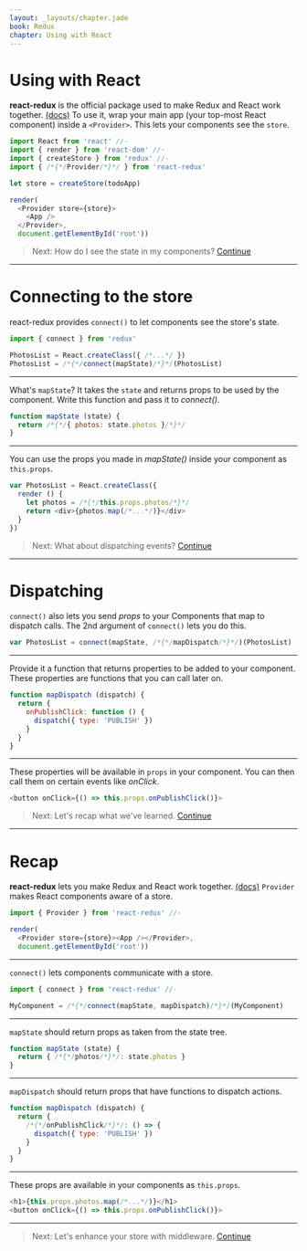 ```yaml
---
layout: _layouts/chapter.jade
book: Redux
chapter: Using with React
---
```


Using with React
================

**react-redux** is the official package used to make Redux and React work together. [(docs)](http://redux.js.org/docs/basics/UsageWithReact.html) To use it, wrap your main app (your top-most React component) inside a `<Provider>`. This lets your components see the `store`.

```js
import React from 'react' //-
import { render } from 'react-dom' //-
import { createStore } from 'redux' //-
import { /*{*/Provider/*}*/ } from 'react-redux'

let store = createStore(todoApp)

render(
  <Provider store={store}>
    <App />
  </Provider>,
  document.getElementById('root'))
```

> Next: How do I see the state in my components? [Continue](#connecting)

* * * * * * * * * * * * * * * * * * * * * * * * * * * * * * * * * * * * * * *

Connecting to the store
=======================

react-redux provides `connect()` to let components see the store's state.

```js
import { connect } from 'redux'

PhotosList = React.createClass({ /*...*/ })
PhotosList = /*{*/connect(mapState)/*}*/(PhotosList)
```

---

What's `mapState`? It takes the `state` and returns props to be used by the component. Write this function and pass it to *connect()*.

```js
function mapState (state) {
  return /*{*/{ photos: state.photos }/*}*/
}
```

---

You can use the props you made in *mapState()* inside your component as `this.props`.

```js
var PhotosList = React.createClass({
  render () {
    let photos = /*{*/this.props.photos/*}*/
    return <div>{photos.map(/*...*/)}</div>
  }
})
```

> Next: What about dispatching events? [Continue](#dispatching)

* * * * * * * * * * * * * * * * * * * * * * * * * * * * * * * * * * * * * * *

Dispatching
===========

`connect()` also lets you send *props* to your Components that map to dispatch calls. The 2nd argument of `connect()` lets you do this.

```js
var PhotosList = connect(mapState, /*{*/mapDispatch/*}*/)(PhotosList)
```

---

Provide it a function that returns properties to be added to your component. These properties are functions that you can call later on.

```js
function mapDispatch (dispatch) {
  return {
    onPublishClick: function () {
      dispatch({ type: 'PUBLISH' })
    }
  }
}
```

---

These properties will be available in `props` in your component. You can then call them on certain events like *onClick*.

```js
<button onClick={() => this.props.onPublishClick()}>
```

> Next: Let's recap what we've learned. [Continue](#recap)

* * * * * * * * * * * * * * * * * * * * * * * * * * * * * * * * * * * * * * *

Recap
=====

**react-redux** lets you make Redux and React work together. [(docs)](http://redux.js.org/docs/basics/UsageWithReact.html) `Provider` makes React components aware of a store.

```js
import { Provider } from 'react-redux' //-

render(
  <Provider store={store}><App /></Provider>,
  document.getElementById('root'))
```

---

`connect()` lets components communicate with a store.

```js
import { connect } from 'react-redux' //-

MyComponent = /*{*/connect(mapState, mapDispatch)/*}*/(MyComponent)
```

---

`mapState` should return props as taken from the state tree.

```js
function mapState (state) {
  return { /*{*/photos/*}*/: state.photos }
}
```

---

`mapDispatch` should return props that have functions to dispatch actions.

```js
function mapDispatch (dispatch) {
  return {
    /*{*/onPublishClick/*}*/: () => {
      dispatch({ type: 'PUBLISH' })
    }
  }
}
```

---

These props are available in your components as `this.props`.

```js
<h1>{this.props.photos.map(/*...*/)}</h1>
<button onClick={() => this.props.onPublishClick()}>
```

* * * * * * * * * * * * * * * * * * * * * * * * * * * * * * * * * * * * * * *

> Next: Let's enhance your store with middleware. [Continue](middleware.html)
